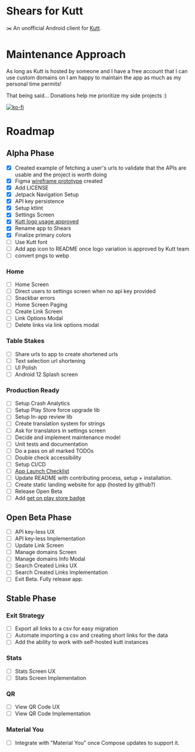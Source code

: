 # Shears for Kutt

✂️ An unofficial Android client for [Kutt](http://kutt.it/).

# Maintenance Approach

As long as Kutt is hosted by someone and I have a free account that I can use custom domains on I am
happy to maintain the app as much as my personal time permits!

That being said... Donations help me prioritize my side projects :)

[![ko-fi](https://ko-fi.com/img/githubbutton_sm.svg)](https://ko-fi.com/S6S64QETK)

# Roadmap

## Alpha Phase

- [x] Created example of fetching a user's urls to validate that the APIs are usable and the project
  is worth doing
- [x] Figma [wireframe prototype](data/kutt-android-wireframe.gif) created
- [x] Add LICENSE
- [x] Jetpack Navigation Setup
- [x] API key persistence
- [x] Setup ktlint
- [x] Settings Screen
- [x] [Kutt logo usage approved](https://github.com/thedevs-network/kutt/issues/165#issuecomment-848490148)
- [x] Rename app to Shears
- [x] Finalize primary colors
- [ ] Use Kutt font
- [ ] Add app icon to README once logo variation is approved by Kutt team
- [ ] convert pngs to webp

### Home
- [ ] Home Screen
- [ ] Direct users to settings screen when no api key provided
- [ ] Snackbar errors
- [ ] Home Screen Paging
- [ ] Create Link Screen
- [ ] Link Options Modal
- [ ] Delete links via link options modal

### Table Stakes
- [ ] Share urls to app to create shortened urls
- [ ] Text selection url shortening
- [ ] UI Polish
- [ ] Android 12 Splash screen

### Production Ready
- [ ] Setup Crash Analytics
- [ ] Setup Play Store force upgrade lib
- [ ] Setup In-app review lib
- [ ] Create translation system for strings
- [ ] Ask for translators in settings screen
- [ ] Decide and implement maintenance model
- [ ] Unit tests and documentation
- [ ] Do a pass on all marked TODOs
- [ ] Double check accessibility
- [ ] Setup CI/CD
- [ ] [App Launch Checklist](https://developer.android.com/distribute/best-practices/launch/launch-checklist)
- [ ] Update README with contributing process, setup + installation.
- [ ] Create static landing website for app (hosted by github?)
- [ ] Release Open Beta
- [ ] Add [get on play store badge](https://play.google.com/intl/en_gb/badges/)

## Open Beta Phase
- [ ] API key-less UX
- [ ] API key-less Implementation
- [ ] Update Link Screen
- [ ] Manage domains Screen
- [ ] Manage domains Info Modal
- [ ] Search Created Links UX
- [ ] Search Created Links Implementation
- [ ] Exit Beta. Fully release app.

## Stable Phase

### Exit Strategy
- [ ] Export all links to a csv for easy migration
- [ ] Automate importing a csv and creating short links for the data
- [ ] Add the ability to work with self-hosted kutt instances

### Stats
- [ ] Stats Screen UX
- [ ] Stats Screen Implementation

### QR
- [ ] View QR Code UX
- [ ] View QR Code Implementation

### Material You
- [ ] Integrate with "Material You" once Compose updates to support it. 